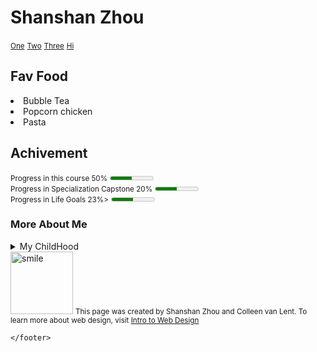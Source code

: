 <!Doctype html>
<head>
    <META charset="UTF-8">
       <title>Shanshan Zhou</title>
</head>
<body>
<h1>Shanshan Zhou</h1>
<small><a href="http://www.intro-webdesign.com">One</a></small> <small><a href="http://www.intro-webdesign.com">Two</a></small> <small><a href="http://www.intro-webdesign.com">Three</a></small> <small><a href="https://shanshan723.github.io">Hi</a></small>
    <h2>Fav Food</h2>
    <li>Bubble Tea</li>
    <li>Popcorn chicken</li>
    <li>Pasta</li>
    <h2>Achivement</h2>
    <small>Progress in this course 50%</small>
        <meter min="0" max="100" value="50">50%</meter><br>
    <small>Progress in Specialization Capstone 20%</small>
        <meter min="0" max="100" value="50">20%</meter><br>
    <small>Progress in Life Goals 23%></small>
        <meter min="0" max="100" value="50">23%</meter><br>
    <h3>More About Me</h3>
    <details>
        <summary>My ChildHood</summary>
        <p>I grow up in Beijing China.</p>
    </details>
    <footer>
        <img src="https://www.freepnglogos.com/uploads/smile-png/smile-mother-badge-honor-jewish-mom-6.png" alt="smile" height="100" width="100">
        <small>This page was created by Shanshan Zhou and Colleen van Lent. To learn more about web design, visit <a href="http://www.intro-webdesign.com">Intro to Web Design</a></small>

    </footer>
</body>
</html>
